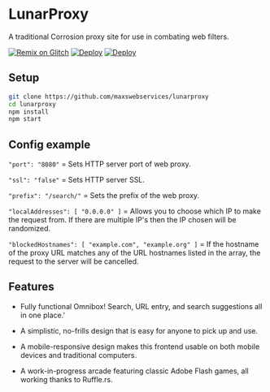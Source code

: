 # LunarProxy
A traditional Corrosion proxy site for use in combating web filters.

[![Remix on Glitch](https://cdn.glitch.com/2703baf2-b643-4da7-ab91-7ee2a2d00b5b%2Fremix-button.svg)](https://glitch.com/edit/#!/import/github/maxswebservices/lunarproxy)
[![Deploy](https://www.herokucdn.com/deploy/button.svg)](https://heroku.com/deploy?template=https://github.com/maxswebservices/lunarproxybeta/tree/main)
[![Deploy](https://raw.githubusercontent.com/maxswebservices/lunarproxy/main/replit.svg)](https://repl.it/github/maxswebservices/lunarproxybeta)

## Setup

```sh
git clone https://github.com/maxswebservices/lunarproxy
cd lunarproxy
npm install
npm start
```

## Config example

`"port": "8080"` = Sets HTTP server port of web proxy.

`"ssl": "false"` = Sets HTTP server SSL.

`"prefix": "/search/"` = Sets the prefix of the web proxy.

`"localAddresses": [ "0.0.0.0" ]` = Allows you to choose which IP to make the request from. If there are multiple IP's then the IP chosen will be randomized.

`"blockedHostnames": [ "example.com", "example.org" ]` = If the hostname of the proxy URL matches any of the URL hostnames listed in the array, the request to the server will be cancelled.

## Features

- Fully functional Omnibox! Search, URL entry, and search suggestions all in one place.'

- A simplistic, no-frills design that is easy for anyone to pick up and use.

- A mobile-responsive design makes this frontend usable on both mobile devices and traditional computers.

- A work-in-progress arcade featuring classic Adobe Flash games, all working thanks to Ruffle.rs. 
